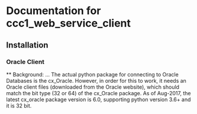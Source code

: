 # Documentation for ccc1_web_service_client
## Installation

### Oracle Client
** Background:
... The actual python package for connecting to Oracle Databases is the cx_Oracle. However, in order for this to work, it needs an Oracle client files (downloaded from the Oracle website), which should match the bit type (32 or 64) of the cx_Oracle package. As of Aug-2017, the latest cx_oracle package version is 6.0, supporting python version 3.6+ and it is 32 bit.
